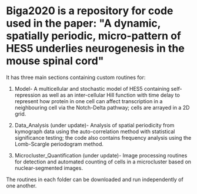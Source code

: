 # Biga2020 is a repository for code used in the paper: "A dynamic, spatially periodic, micro-pattern of HES5 underlies neurogenesis in the mouse spinal cord"

It has three main sections containing custom routines for:

1) Model- A multicellular and stochastic model of HES5 containing self-repression as well as an inter-cellular Hill function with time delay to represent how protein in one cell can affect transcription in a neighbouring cell via the Notch-Delta pathway; cells are arrayed in a 2D grid.

2) Data_Analysis (under update)- Analysis of spatial periodicity from kymograph data using the auto-correlation method with statistical significance testing; the code also contains frequency analysis using the Lomb-Scargle periodogram method.

3) Microcluster_Quantification (under update)- Image processing routines for detection and automated counting of cells in a microcluster based on nuclear-segmented images.

The routines in each folder can be downloaded and run independently of one another.
